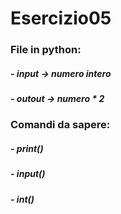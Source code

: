 # Esercizio05
### File in python:
#####  - input -> numero intero
#####  - outout -> numero * 2
##### 
### Comandi da sapere:
##### - print()
##### - input()
##### - int() 
